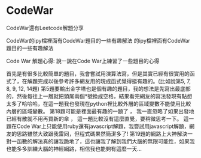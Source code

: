 # CodeWar
CodeWar還有Leetcode解題分享

CodeWar的ipy檔裡面有CodeWar題目的一些有趣解法
的ipy檔裡面有CodeWar題目的一些有趣解法

Code War 解題心得:
  說一說在Code War上練習了一些題目的心得
  
  首先是有很多比較簡單的題目，我會嘗試用演算法寫，但是其實已經有很實用的函式了，在解題完成以後參考許多網友用的現成函式覺得挺有趣的。(比如說第5, 7, 8, 9, 12, 14題)
第5題要輸出金字塔也是個有趣的題目，我的想法是先寫出最底部的，然後每往上一層就把頭尾兩個*號換成空格，結果看完網友的寫法發現有點想太多了哈哈哈，在這一題我也發現在python裡比較外層的區域變數不能使用比較內層的區域變數。
第18題可能是裡面最有趣的一題了 ， 我一直忽略了如果出發地已經有散就不用再買新的傘 ， 這一題比較沒有這麼直覺，要稍微思考一下。 這一題在Code War上只能使用ruby還有javascript解題，我嘗試用javascript解題，網友的思路雖然大致跟我雷同，但程式碼果然簡潔多了!
第19題的網路上大神解決一對一函數的解法真的讓我跪地了，這也讓我了解到我們大腦的無限可能性，如果我也能多多訓練大腦的神經網路，相信我也能夠有這麼一天…

